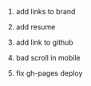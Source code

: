 1. add links to brand

2. add resume
3. add link to github
4. bad scroll in mobile
5. fix gh-pages deploy